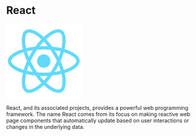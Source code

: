# React

<img src="reactLogo.png" width="200" />

React, and its associated projects, provides a powerful web programming framework. The name React comes from its focus on making reactive web page components that automatically update based on user interactions or changes in the underlying data.
